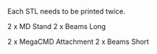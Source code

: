 Each STL needs to be printed twice.

2 x MD Stand
2 x Beams Long

2 x MegaCMD Attachment
2 x Beams Short